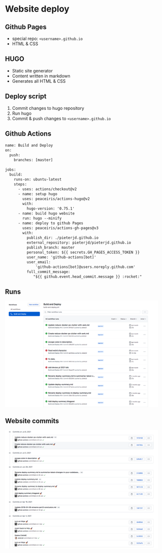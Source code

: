 # Website deploy


## Github Pages
* special repo: ``<username>.github.io``
* HTML & CSS


## HUGO
* Static site generator
* Content written in markdown
* Generates all HTML & CSS


## Deploy script
1. Commit changes to hugo repository
1. Run hugo
1. Commit & push changes to ``<username>.github.io``


## Github Actions
```yaml[|2-4|10-14|15-16|17-28]
name: Build and Deploy
on:
  push:
    branches: [master]

jobs:
  build:
    runs-on: ubuntu-latest
    steps:
      - uses: actions/checkout@v2
      - name: setup hugo
        uses: peaceiris/actions-hugo@v2
        with:
          hugo-version: '0.75.1'
      - name: build hugo website
        run: hugo --minify
      - name: deploy to github Pages
        uses: peaceiris/actions-gh-pages@v3
        with:
          publish_dir: ./pieterjd.github.io
          external_repository: pieterjd/pieterjd.github.io
          publish_branch: master
          personal_token: ${{ secrets.GH_PAGES_ACCESS_TOKEN }}
          user_name: 'github-actions[bot]'
          user_email:
              'github-actions[bot]@users.noreply.github.com'
          full_commit_message:
             "${{ github.event.head_commit.message }} :rocket:"
```


## Runs
![alt text](../assets/gh-actions.png "console")


## Website commits
![alt text](../assets/blog-commits.png "console")
